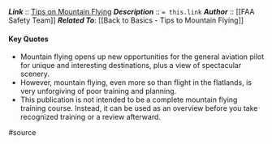 ***Link***      :: [Tips on Mountain Flying](https://www.faa.gov/sites/faa.gov/files/regulations_policies/handbooks_manuals/aviation/tips_on_mountain_flying.pdf)
***Description***      :: `= this.link`
***Author*** :: [[FAA Safety Team]]
***Related To***: [[Back to Basics - Tips to Mountain Flying]]

#### Key Quotes
* Mountain flying opens up new opportunities for the general aviation pilot for unique and interesting destinations, plus a view of spectacular scenery.
* However, mountain flying, even more so than flight in the flatlands, is very unforgiving of poor training and planning.
* This publication is not intended to be a complete mountain flying training course. Instead, it can be used as an overview before you take recognized training or a review afterward.

#source